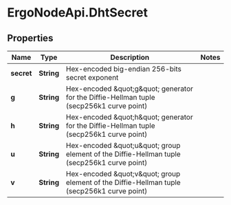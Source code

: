 # ErgoNodeApi.DhtSecret

## Properties

Name | Type | Description | Notes
------------ | ------------- | ------------- | -------------
**secret** | **String** | Hex-encoded big-endian 256-bits secret exponent | 
**g** | **String** | Hex-encoded \&quot;g\&quot; generator for the Diffie-Hellman tuple (secp256k1 curve point) | 
**h** | **String** | Hex-encoded \&quot;h\&quot; generator for the Diffie-Hellman tuple (secp256k1 curve point) | 
**u** | **String** | Hex-encoded \&quot;u\&quot; group element of the Diffie-Hellman tuple (secp256k1 curve point) | 
**v** | **String** | Hex-encoded \&quot;v\&quot; group element of the Diffie-Hellman tuple (secp256k1 curve point) | 


